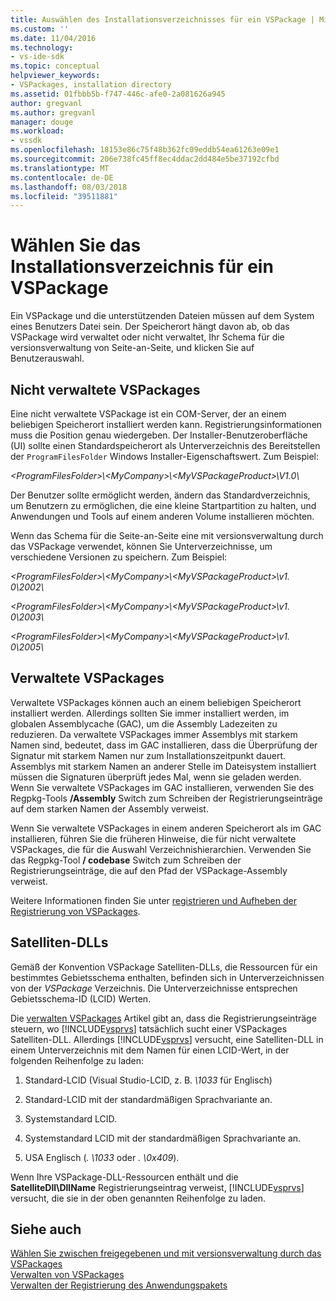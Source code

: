 ```yaml
---
title: Auswählen des Installationsverzeichnisses für ein VSPackage | Microsoft-Dokumentation
ms.custom: ''
ms.date: 11/04/2016
ms.technology:
- vs-ide-sdk
ms.topic: conceptual
helpviewer_keywords:
- VSPackages, installation directory
ms.assetid: 01fbbb5b-f747-446c-afe0-2a081626a945
author: gregvanl
ms.author: gregvanl
manager: douge
ms.workload:
- vssdk
ms.openlocfilehash: 18153e86c75f48b362fc09eddb54ea61263e09e1
ms.sourcegitcommit: 206e738fc45ff8ec4ddac2dd484e5be37192cfbd
ms.translationtype: MT
ms.contentlocale: de-DE
ms.lasthandoff: 08/03/2018
ms.locfileid: "39511881"
---
```

# <a name="choose-the-installation-directory-for-a-vspackage"></a>Wählen Sie das Installationsverzeichnis für ein VSPackage
Ein VSPackage und die unterstützenden Dateien müssen auf dem System eines Benutzers Datei sein. Der Speicherort hängt davon ab, ob das VSPackage wird verwaltet oder nicht verwaltet, Ihr Schema für die versionsverwaltung von Seite-an-Seite, und klicken Sie auf Benutzerauswahl.  
  
## <a name="unmanaged-vspackages"></a>Nicht verwaltete VSPackages  
 Eine nicht verwaltete VSPackage ist ein COM-Server, der an einem beliebigen Speicherort installiert werden kann. Registrierungsinformationen muss die Position genau wiedergeben. Der Installer-Benutzeroberfläche (UI) sollte einen Standardspeicherort als Unterverzeichnis des Bereitstellen der `ProgramFilesFolder` Windows Installer-Eigenschaftswert. Zum Beispiel:  
  
*&lt;ProgramFilesFolder&gt;\\&lt;MyCompany&gt;\\&lt;MyVSPackageProduct&gt;\V1.0\\*
  
 Der Benutzer sollte ermöglicht werden, ändern das Standardverzeichnis, um Benutzern zu ermöglichen, die eine kleine Startpartition zu halten, und Anwendungen und Tools auf einem anderen Volume installieren möchten.  
  
 Wenn das Schema für die Seite-an-Seite eine mit versionsverwaltung durch das VSPackage verwendet, können Sie Unterverzeichnisse, um verschiedene Versionen zu speichern. Zum Beispiel:

 *&lt;ProgramFilesFolder&gt;\\&lt;MyCompany&gt;\\&lt;MyVSPackageProduct&gt;\\v1. 0\\2002\\*
  
 *&lt;ProgramFilesFolder&gt;\\&lt;MyCompany&gt;\\&lt;MyVSPackageProduct&gt;\\v1. 0\\2003\\*
  
 *&lt;ProgramFilesFolder&gt;\\&lt;MyCompany&gt;\\&lt;MyVSPackageProduct&gt;\\v1. 0\\2005\\*
  
## <a name="managed-vspackages"></a>Verwaltete VSPackages  
 Verwaltete VSPackages können auch an einem beliebigen Speicherort installiert werden. Allerdings sollten Sie immer installiert werden, im globalen Assemblycache (GAC), um die Assembly Ladezeiten zu reduzieren. Da verwaltete VSPackages immer Assemblys mit starkem Namen sind, bedeutet, dass im GAC installieren, dass die Überprüfung der Signatur mit starkem Namen nur zum Installationszeitpunkt dauert. Assemblys mit starkem Namen an anderer Stelle im Dateisystem installiert müssen die Signaturen überprüft jedes Mal, wenn sie geladen werden. Wenn Sie verwaltete VSPackages im GAC installieren, verwenden Sie des Regpkg-Tools **/Assembly** Switch zum Schreiben der Registrierungseinträge auf dem starken Namen der Assembly verweist.  
  
 Wenn Sie verwaltete VSPackages in einem anderen Speicherort als im GAC installieren, führen Sie die früheren Hinweise, die für nicht verwaltete VSPackages, die für die Auswahl Verzeichnishierarchien. Verwenden Sie das Regpkg-Tool **/ codebase** Switch zum Schreiben der Registrierungseinträge, die auf den Pfad der VSPackage-Assembly verweist.  
  
 Weitere Informationen finden Sie unter [registrieren und Aufheben der Registrierung von VSPackages](../../extensibility/registering-and-unregistering-vspackages.md).  
  
## <a name="satellite-dlls"></a>Satelliten-DLLs  
 Gemäß der Konvention VSPackage Satelliten-DLLs, die Ressourcen für ein bestimmtes Gebietsschema enthalten, befinden sich in Unterverzeichnissen von der *VSPackage* Verzeichnis. Die Unterverzeichnisse entsprechen Gebietsschema-ID (LCID) Werten.  
  
 Die [verwalten VSPackages](../../extensibility/managing-vspackages.md) Artikel gibt an, dass die Registrierungseinträge steuern, wo [!INCLUDE[vsprvs](../../code-quality/includes/vsprvs_md.md)] tatsächlich sucht einer VSPackages Satelliten-DLL. Allerdings [!INCLUDE[vsprvs](../../code-quality/includes/vsprvs_md.md)] versucht, eine Satelliten-DLL in einem Unterverzeichnis mit dem Namen für einen LCID-Wert, in der folgenden Reihenfolge zu laden:  
  
1.  Standard-LCID (Visual Studio-LCID, z. B. *\1033* für Englisch)  
  
2.  Standard-LCID mit der standardmäßigen Sprachvariante an.  
  
3.  Systemstandard LCID.  
  
4.  Systemstandard LCID mit der standardmäßigen Sprachvariante an.  
  
5.  USA Englisch (*. \1033* oder *. \0x409*).  
  

Wenn Ihre VSPackage-DLL-Ressourcen enthält und die **SatelliteDll\DllName** Registrierungseintrag verweist, [!INCLUDE[vsprvs](../../code-quality/includes/vsprvs_md.md)] versucht, die sie in der oben genannten Reihenfolge zu laden.  
  
## <a name="see-also"></a>Siehe auch  
 [Wählen Sie zwischen freigegebenen und mit versionsverwaltung durch das VSPackages](../../extensibility/choosing-between-shared-and-versioned-vspackages.md)   
 [Verwalten von VSPackages](../../extensibility/managing-vspackages.md)   
 [Verwalten der Registrierung des Anwendungspakets](http://msdn.microsoft.com/en-us/f69e0ea3-6a92-4639-8ca9-4c9c210e58a1)
